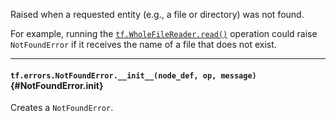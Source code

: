 Raised when a requested entity (e.g., a file or directory) was not found.

For example, running the
[`tf.WholeFileReader.read()`](../../api_docs/python/io_ops.md#WholeFileReader)
operation could raise `NotFoundError` if it receives the name of a file that
does not exist.

- - -

#### `tf.errors.NotFoundError.__init__(node_def, op, message)` {#NotFoundError.__init__}

Creates a `NotFoundError`.


